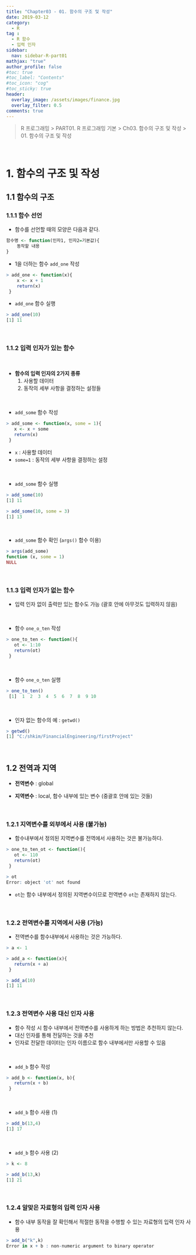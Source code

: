 ```yaml
---
title: "Chapter03 - 01. 함수의 구조 및 작성"
date: 2019-03-12
category:
  - R
tag :
  - R 함수
  - 입력 인자
sidebar:
  nav: sidebar-R-part01
mathjax: "true"
author_profile: false
#toc: true
#toc_label: "Contents"
#toc_icon: "cog"
#toc_sticky: true
header:
  overlay_image: /assets/images/finance.jpg
  overlay_filter: 0.5
comments: true
---
```

> R 프로그래밍 > PART01. R 프로그래밍 기본 > Ch03. 함수의 구조 및 작성 > 01. 함수의 구조 및 작성

<br>

# 1. 함수의 구조 및 작성

## 1.1 함수의 구조

### 1.1.1 함수 선언

- 함수를 선언할 때의 모양은 다음과 같다.
```r
함수명 <- function(인자1, 인자2=기본값){
	동작할 내용
}
```

- 1을 더하는 함수 `add_one` 작성
```R
> add_one <- function(x){
	x <- x + 1
	return(x)
 }
```

- `add_one` 함수 실행
```R
> add_one(10)
[1] 11
```

<br>

### 1.1.2 입력 인자가 있는 함수

<br>

- **함수의 입력 인자의 2가지 종류**
  1.  사용할 데이터
  2.  동작의 세부 사항을 결정하는 설정들

<br>

- `add_some` 함수 작성
```R
> add_some <- function(x, some = 1){
   x <- x + some
   return(x)
 }
```

- `x` : 사용할 데이터
- `some=1` : 동작의 세부 사항을 결정하는 설정

<br>

- `add_some` 함수 실행
```R
> add_some(10)
[1] 11
```
```R
> add_some(10, some = 3)
[1] 13
```

<br>

- `add_some` 함수 확인 (`args()` 함수 이용)
```R
> args(add_some)
function (x, some = 1)
NULL
```

<br>

### 1.1.3 입력 인자가 없는 함수

- 입력 인자 없이 출력만 있는 함수도 가능 (괄호 안에 아무것도 입력하지 않음)

<br>

- 함수 `one_o_ten` 작성
```R
> one_to_ten <- function(){
   ot <- 1:10
   return(ot)
 }
```

<br>

- 함수 `one_o_ten` 실행
```R
> one_to_ten()
 [1]  1  2  3  4  5  6  7  8  9 10
```

<br>

- 인자 없는 함수의 예 : `getwd()`
```R
> getwd()
[1] "C:/shkim/FinancialEngineering/firstProject"
```

<br>

## 1.2 전역과 지역

- **전역변수** : global

- **지역변수** : local, 함수 내부에 있는 변수 (중괄호 안에 있는 것들)

<br>

### 1.2.1 지역변수를 외부에서 사용 (불가능)

- 함수내부에서 정의된 지역변수를 전역에서 사용하는 것은 불가능하다.
```R
> one_to_ten_ot <- function(){
   ot <- 110
   return(ot)
 }
```
```R
> ot
Error: object 'ot' not found
```

- `ot`는 함수 내부에서 정의된 지역변수이므로 전역변수 `ot`는 존재하지 않는다.

<br>

### 1.2.2 전역변수를 지역에서 사용 (가능)

- 전역변수를 함수내부에서 사용하는 것은 가능하다.
```R
> a <- 1
```
```R
> add_a <- function(x){
   return(x + a)
 }
```
```R
> add_a(10)
[1] 11
```

<br>

### 1.2.3 전역변수 사용 대신 인자 사용

- 함수 작성 시 함수 내부에서 전역변수를 사용하게 하는 방법은 추천하지 않는다.
- 대신 인자를 통해 전달하는 것을 추천
- 인자로 전달한 데이터는 인자 이름으로 함수 내부에서만 사용할 수 있음

<br>

- `add_b` 함수 작성
```R
> add_b <- function(x, b){
   return(x + b)
 }
```

<br>

- `add_b` 함수 사용 (1)
```R
> add_b(13,4)
[1] 17
```

<br>

- `add_b` 함수 사용 (2)
```R
> k <- 8
```
```R
> add_b(13,k)
[1] 21
```

<br>

### 1.2.4 알맞은 자료형의 입력 인자 사용

- 함수 내부 동작을 잘 확인해서 적절한 동작을 수행할 수 있는 자료형의 입력 인자 사용
```R
> add_b("k",k)
Error in x + b : non-numeric argument to binary operator
```
